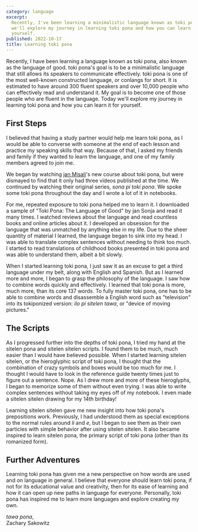 ```yaml
---
category: language
excerpt:
  Recently, I've been learning a minimalistic language known as toki pona. Today
  we'll explore my journey in learning toki pona and how you can learn it for
  yourself.
published: 2022-10-17
title: Learning toki pona
---
```


Recently, I have been learning a language known as toki pona, also known as the
language of good. toki pona's goal is to be a minimalistic language that still
allows its speakers to communicate effectively. toki pona is one of the most
well-known constructed language, or conlangs for short. It is estimated to have
around 300 fluent speakers and over 10,000 people who can effectively read and
understand it. My goal is to become one of those people who are fluent in the
language. Today we'll explore my journey in learning toki pona and how you can
learn it for yourself.

## First Steps

I believed that having a study partner would help me learn toki pona, as I would
be able to converse with someone at the end of each lesson and practice my
speaking skills that way. Because of that, I asked my friends and family if they
wanted to learn the language, and one of my family members agreed to join me.

We began by watching [jan Misali](https://youtube.com/c/HBMmaster)'s new course
about toki pona, but were dismayed to find that it only had three videos
published at the time. We continued by watching their original series, _sona pi
toki pona_. We spoke some toki pona throughout the day and I wrote a lot of it
in notebooks.

For me, repeated exposure to toki pona helped me to learn it. I downloaded a
sample of "Toki Pona: The Language of Good" by jan Sonja and read it many times.
I watched reviews about the language and read countless books and online
articles about it. I developed an obsession for the language that was unmatched
by anything else in my life. Due to the sheer quantity of material I learned,
the language began to sink into my head. I was able to translate complex
sentences without needing to think too much. I started to read translations of
childhood books presented in toki pona and was able to understand them, albeit a
bit slowly.

When I started learning toki pona, I just saw it as an excuse to get a third
language under my belt, along with English and Spanish. But as I learned more
and more, I began to grasp the philosophy of the language. I saw how to combine
words quickly and effectively. I learned that toki pona is more, much more, than
its core 137 words. To fully master toki pona, one has to be able to combine
words and disassemble a English word such as "television" into its tokiponized
version: _ilo pi sitelen tawa_, or "device of moving pictures."

## The Scripts

As I progressed further into the depths of toki pona, I tried my hand at the
sitelen pona and sitelen sitelen scripts. I found them to be much, much easier
than I would have believed possible. When I started learning sitelen sitelen, or
the hieroglyphic script of toki pona, I thought that the combination of crazy
symbols and boxes would be too much for me. I thought I would have to look in
the reference guide twenty times just to figure out a sentence. Nope. As I drew
more and more of these hieroglyphs, I began to memorize some of them without
even trying. I was able to write complex sentences without taking my eyes off of
my notebook. I even made a sitelen sitelen drawing for my 14th birthday!

Learning sitelen sitelen gave me new insight into how toki pona's prepositions
work. Previously, I had understood them as special exceptions to the normal
rules around _li_ and _e_, but I began to see them as their own particles with
simple behavior after using sitelen sitelen. It also became inspired to learn
sitelen pona, the primary script of toki pona (other than its romanized form).

## Further Adventures

Learning toki pona has given me a new perspective on how words are used and on
language in general. I believe that everyone should learn toki pona, if not for
its educational value and creativity, then for its ease of learning and how it
can open up new paths in language for everyone. Personally, toki pona has
inspired me to learn more languages and explore creating my own.

_tawa pona_,  
Zachary Sakowitz
